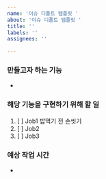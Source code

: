 ```yaml
---
name: '이슈 디폴트 템플릿 '
about: '이슈 디폴트 템플릿 '
title: ''
labels: ''
assignees: ''

---
```


### 만들고자 하는 기능
- 

### 해당 기능을 구현하기 위해 할 일
1. [ ] Job1 밥먹기 전 손씻기
2. [ ] Job2
3. [ ] Job3

### 예상 작업 시간
-
